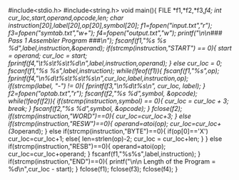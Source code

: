 
#include<stdio.h>
#include<string.h>
void main(){
    FILE *f1,*f2,*f3,*f4;
    int cur_loc,start,operand,opcode,len;
    char instruction[20],label[20],op[20],symbol[20];
    f1=fopen("input.txt","r");
    f3=fopen("symtab.txt","w+");
    f4=fopen("output.txt","w");
    printf("\n\n### Pass 1 Assembler Program ###\n");
    fscanf(f1,"%s %s %d",label,instruction,&operand);
    if(strcmp(instruction,"START") == 0){
        start = operand;
        cur_loc = start;
        fprintf(f4,"\t%s\t%s\t%d\n",label,instruction,operand);
    }
    else
        cur_loc = 0;
        fscanf(f1,"%s %s",label,instruction);
    while(!feof(f1)){
        fscanf(f1,"%s",op);
        fprintf(f4,"\n%d\t%s\t%s\t%s\n",cur_loc,label,instruction,op);
        if(strcmp(label, "-") != 0){
            fprintf(f3,"\n%d\t%s\n", cur_loc, label);
        }
    f2=fopen("optab.txt","r");
    fscanf(f2,"%s %d",symbol, &opcode);
    while(!feof(f2)){
        if(strcmp(instruction,symbol) == 0){
            cur_loc = cur_loc + 3;
            break;
        }
        fscanf(f2,"%s %d",symbol, &opcode);
    }
    fclose(f2);
    if(strcmp(instruction,"WORD")==0){
        cur_loc=cur_loc+3;
    }
    else if(strcmp(instruction,"RESW")==0){
        operand=atoi(op);
        cur_loc=cur_loc+(3*operand);
    }
    else if(strcmp(instruction,"BYTE")==0){
        if(op[0]=='X')
            cur_loc=cur_loc+1;
        else{
            len=strlen(op)-2;
            cur_loc = cur_loc+len;
        }
    }
    else if(strcmp(instruction,"RESB")==0){
        operand=atoi(op);
        cur_loc=cur_loc+operand;
    }
        fscanf(f1,"%s%s",label,instruction);
    }
    if(strcmp(instruction,"END")==0){
        printf("\n\n Length of the Program = %d\n",cur_loc - start);
    }
    fclose(f1);  fclose(f3);  fclose(f4);
}
